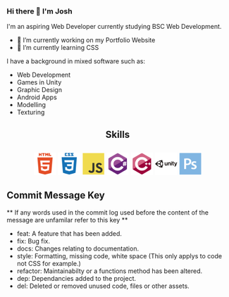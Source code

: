 ### Hi there 👋 I'm Josh

I'm an aspiring Web Developer currently studying BSC Web Development.

- 🔭 I’m currently working on my Portfolio Website
- 🌱 I’m currently learning CSS

I have a background in mixed software such as:

- Web Development
- Games in Unity
- Graphic Design
- Android Apps
- Modelling
- Texturing

<div align="center">
  <h2>Skills<h2/>

  <img width="50px" height="50px" src="https://raw.githubusercontent.com/devicons/devicon/9f4f5cdb393299a81125eb5127929ea7bfe42889/icons/html5/html5-plain-wordmark.svg">
  <img width="50px" height="50px" src="https://raw.githubusercontent.com/devicons/devicon/master/icons/css3/css3-plain-wordmark.svg">
  <img width="50px" height="50px" src="https://raw.githubusercontent.com/devicons/devicon/master/icons/javascript/javascript-original.svg">
  <img width="50px" height="50px" src="https://raw.githubusercontent.com/devicons/devicon/master/icons/csharp/csharp-original.svg">
  <img width="50px" height="50px" src="https://raw.githubusercontent.com/devicons/devicon/master/icons/cplusplus/cplusplus-original.svg">
  <img width="50px" height="50px" src="https://github.com/devicons/devicon/blob/master/icons/unity/unity-original-wordmark.svg">
  <img width="50px" height="50px" src="https://github.com/devicons/devicon/blob/master/icons/photoshop/photoshop-plain.svg">  
</div>

## Commit Message Key

** If any words used in the commit log used before the content of the message are unfamilar refer to this key **

- feat: A feature that has been added.
- fix: Bug fix.
- docs: Changes relating to documentation.
- style: Formatting, missing code, white space (This only applys to code not CSS for example.)
- refactor: Maintainabilty or a functions method has been altered.
- dep: Dependancies added to the project.
- del: Deleted or removed unused code, files or other assets.
